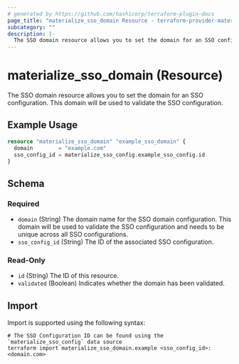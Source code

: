 ```yaml
---
# generated by https://github.com/hashicorp/terraform-plugin-docs
page_title: "materialize_sso_domain Resource - terraform-provider-materialize"
subcategory: ""
description: |-
  The SSO domain resource allows you to set the domain for an SSO configuration. This domain will be used to validate the SSO configuration.
---
```


# materialize_sso_domain (Resource)

The SSO domain resource allows you to set the domain for an SSO configuration. This domain will be used to validate the SSO configuration.

## Example Usage

```terraform
resource "materialize_sso_domain" "example_sso_domain" {
  domain        = "example.com"
  sso_config_id = materialize_sso_config.example_sso_config.id
}
```

<!-- schema generated by tfplugindocs -->
## Schema

### Required

- `domain` (String) The domain name for the SSO domain configuration. This domain will be used to validate the SSO configuration and needs to be unique across all SSO configurations.
- `sso_config_id` (String) The ID of the associated SSO configuration.

### Read-Only

- `id` (String) The ID of this resource.
- `validated` (Boolean) Indicates whether the domain has been validated.

## Import

Import is supported using the following syntax:

```shell
# The SSO Configuration ID can be found using the `materialize_sso_config` data source
terraform import materialize_sso_domain.example <sso_config_id>:<domain.com>
```
